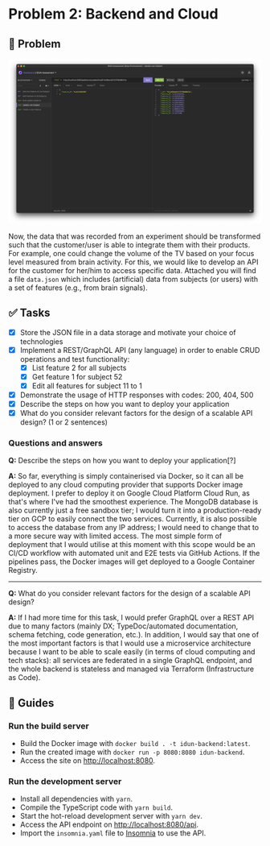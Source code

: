 # Problem 2: Backend and Cloud

## 🎯 Problem

![Screenshot of the Insomnia API client](./img/insomnia.png)

Now, the data that was recorded from an experiment should be transformed such that the customer/user is able to integrate them with their products. For example, one could change the volume of the TV based on your focus level measured from brain activity. For this, we would like to develop an API for the customer for her/him to access specific data. Attached you will find a file `data.json` which includes (artificial) data from subjects (or users) with a set of features (e.g., from brain signals).

## ✅ Tasks

- [x] Store the JSON file in a data storage and motivate your choice of technologies
- [x] Implement a REST/GraphQL API (any language) in order to enable CRUD operations and test functionality:
  - [x] List feature 2 for all subjects
  - [x] Get feature 1 for subject 52
  - [x] Edit all features for subject 11 to 1
- [x] Demonstrate the usage of HTTP responses with codes: 200, 404, 500
- [x] Describe the steps on how you want to deploy your application
- [x] What do you consider relevant factors for the design of a scalable API design? (1 or 2 sentences)

### Questions and answers

**Q:** Describe the steps on how you want to deploy your application[?]

**A:** So far, everything is simply containerised via Docker, so it can all be deployed to any cloud computing provider that supports Docker image deployment. I prefer to deploy it on Google Cloud Platform Cloud Run, as that's where I've had the smoothest experience. The MongoDB database is also currently just a free sandbox tier; I would turn it into a production-ready tier on GCP to easily connect the two services. Currently, it is also possible to access the database from any IP address; I would need to change that to a more secure way with limited access. The most simple form of deployment that I would utilise at this moment with this scope would be an CI/CD workflow with automated unit and E2E tests via GitHub Actions. If the pipelines pass, the Docker images will get deployed to a Google Container Registry.

---

**Q:** What do you consider relevant factors for the design of a scalable API design?

**A:** If I had more time for this task, I would prefer GraphQL over a REST API due to many factors (mainly DX; TypeDoc/automated documentation, schema fetching, code generation, etc.). In addition, I would say that one of the most important factors is that I would use a microservice architecture because I want to be able to scale easily (in terms of cloud computing and tech stacks): all services are federated in a single GraphQL endpoint, and the whole backend is stateless and managed via Terraform (Infrastructure as Code).

## 🚀 Guides

### Run the build server

- Build the Docker image with `docker build . -t idun-backend:latest`.
- Run the created image with `docker run -p 8080:8080 idun-backend`.
- Access the site on <http://localhost:8080>.

### Run the development server

- Install all dependencies with `yarn`.
- Compile the TypeScript code with `yarn build`.
- Start the hot-reload development server with `yarn dev`.
- Access the API endpoint on <http://localhost:8080/api>.
- Import the `insomnia.yaml` file to [Insomnia](https://insomnia.rest/) to use the API.
